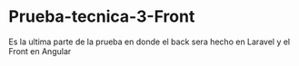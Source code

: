 # Prueba-tecnica-3-Front
Es la ultima parte de la prueba en donde el back sera hecho en Laravel y el Front en Angular
